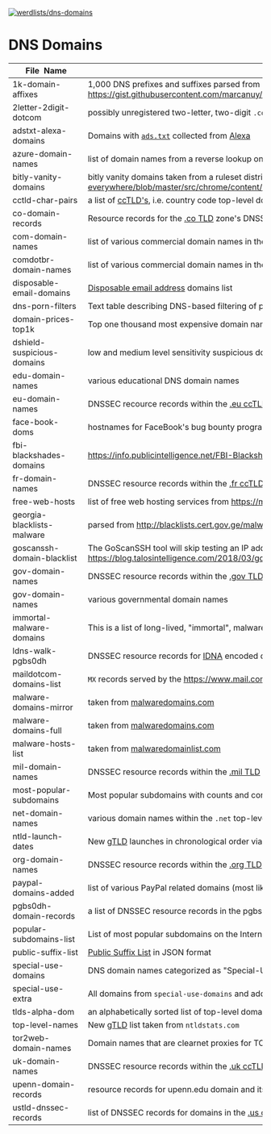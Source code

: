 [![werdlists/dns-domains](https://img.shields.io/badge/werdlists-dns_domains-purple.svg?logo=github&style=popout&longCache=true)](# "werdlists/dns-domains")

# DNS Domains

|&nbsp;&nbsp;&nbsp;&nbsp;&nbsp;&nbsp;File&nbsp;&nbsp;Name&nbsp;&nbsp;&nbsp;&nbsp;&nbsp;&nbsp;| Description of Contents
|:---------------------------|--------------------------------------------------------------------------------------------------------------------------------------------------------------------
| 1k-domain-affixes          | 1,000 DNS prefixes and suffixes parsed from <https://gist.githubusercontent.com/marcanuy/06cb00bc36033cd12875/raw/ef0f614af9d14b0ee1d039a32e29fc2641efe366/gistfile1.txt>  
| 2letter-2digit-dotcom      | possibly unregistered two-letter, two-digit `.com` domain names  
| adstxt-alexa-domains       | Domains with [`ads.txt`](https://wikipedia.org/wiki/ads.txt) collected from [Alexa](https://alexa.com)  
| azure-domain-names         | list of domain names from a reverse lookup on 64.4.6.100  
| bitly-vanity-domains       | bitly vanity domains taken from a ruleset distributed with the [EFF HTTPS Everywhere](https://eff.org/https-everywhere "HTTPS Everywhere is a Firefox, Chrome, and Opera extension that encrypts your communications with many major websites, making your browsing more secure.") browser extension <https://github.com/EFForg/https-everywhere/blob/master/src/chrome/content/rules/Bitly_branded_short_domains.xml>  
| cctld-char-pairs           | a list of [ccTLD's](https://wikipedia.org/wiki/Country_code_top-level_domain "Country code top-level domain"), i.e. country code top-level domains)  
| co-domain-records          | Resource records for the [.co TLD](https://wikipedia.org/wiki/.co) zone's DNSSEC signatures  
| com-domain-names           | list of various commercial domain names in the com [TLD](https://wikipedia.org/wiki/Top-level_domain "Top-level domain")  
| comdotbr-domain-names      | list of various commercial domain names in the [.br ccTLD](https://wikipedia.org/wiki/.br)  
| disposable-email-domains   | [Disposable email address](https://wikipedia.org/wiki/Disposable_email_address) domains list  
| dns-porn-filters           | Text table describing DNS-based filtering of pornographic material  
| domain-prices-top1k        | Top one thousand most expensive domain names  
| dshield-suspicious-domains | low and medium level sensitivity suspicious domains from `dshield.org`  
| edu-domain-names           | various educational DNS domain names  
| eu-domain-names            | DNSSEC recource records within the [.eu ccTLD](https://wikipedia.org/wiki/.eu)  
| face-book-doms             | hostnames for FaceBook's bug bounty program  
| fbi-blackshades-domains    | <https://info.publicintelligence.net/FBI-BlackshadesDomains.txt>  
| fr-domain-names            | DNSSEC resource records within the [.fr ccTLD](https://wikipedia.org/wiki/.fr)  
| free-web-hosts             | list of free web hosting services from <https://mirror1.malwaredomains.com/files/freewebhosts.txt>
| georgia-blacklists-malware | parsed from <http://blacklists.cert.gov.ge/malwaredomains.txt>  
| goscanssh-domain-blacklist | The GoScanSSH tool will skip testing an IP address if the reverse lookup points to a parent domain in this list <https://blog.talosintelligence.com/2018/03/goscanssh-analysis.html>  
| gov-domain-names           | DNSSEC resource records within the [.gov TLD](https://wikipedia.org/wiki/.gov)  
| gov-domain-names           | various governmental domain names  
| immortal-malware-domains   | This is a list of long-lived, "immortal", malware domains via <http://mirror2.malwaredomains.com/files/immortal_domains.txt>  
| ldns-walk-pgbs0dh          | DNSSEC resource records for [IDNA](https://unicode.org/cldr/utility/idna.jsp "Unicode Utilities: Internationalized Domain Names (IDN)") encoded domain xn--pgbs0dh  
| maildotcom-domains-list    | `MX` records served by the <https://www.mail.com> web mail site  
| malware-domains-mirror     | taken from [malwaredomains.com](https://www.malwaredomains.com/)  
| malware-domains-full       | taken from [malwaredomains.com](https://www.malwaredomains.com/)  
| malware-hosts-list         | taken from [malwaredomainlist.com](https://www.malwaredomainlist.com/)  
| mil-domain-names           | DNSSEC resource records within the [.mil TLD](https://wikipedia.org/wiki/.mil)  
| most-popular-subdomains    | Most popular subdomains with counts and comments  
| net-domain-names           | various domain names within the `.net` top-level domain  
| ntld-launch-dates          | New [gTLD](https://wikipedia.org/wiki/Generic_top-level_domain "Generic top-level domain") launches in chronological order via <https://ntldstats.com/launch?start=>  
| org-domain-names           | DNSSEC resource records within the [.org TLD](https://wikipedia.org/wiki/.org)  
| paypal-domains-added       | list of various PayPal related domains (most likely to be malicious)  
| pgbs0dh-domain-records     | a list of DNSSEC resource records in the pgbs0dh TLD  
| popular-subdomains-list    | List of most popular subdomains on the Internet  
| public-suffix-list         | [Public Suffix List](https://publicsuffix.org "Public Suffix List") in JSON format  
| special-use-domains        | DNS domain names categorized as "Special-Use" by [IANA](https://iana.org/)  
| special-use-extra          | All domains from `special-use-domains` and additional names that might be considered "special", but in a non-standard way  
| tlds-alpha-dom             | an alphabetically sorted list of top-level domains from [ICANN](https://www.icann.org/)  
| top-level-names            | New [gTLD](https://wikipedia.org/wiki/Generic_top-level_domain "Generic top-level domain") list taken from `ntldstats.com`  
| tor2web-domain-names       | Domain names that are clearnet proxies for TOR .. searched for: `site:*.onion.*`
| uk-domain-names            | DNSSEC resource records within the [.uk ccTLD](https://wikipedia.org/wiki/.uk)  
| upenn-domain-records       | resource records for upenn.edu domain and its subdomains  
| ustld-dnssec-records       | list of DNSSEC records for domains in the [.us ccTLD](https://wikipedia.org/wiki/.us)  
